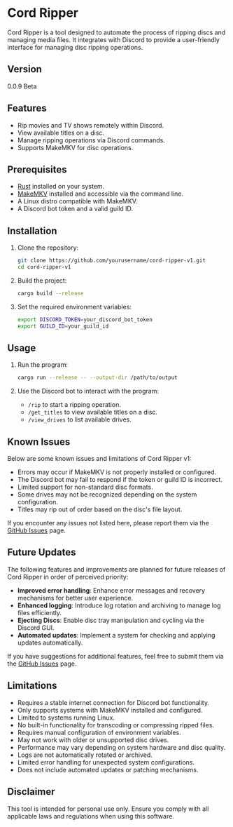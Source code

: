 # Cord Ripper

Cord Ripper is a tool designed to automate the process of ripping discs and managing media files. It integrates with Discord to provide a user-friendly interface for managing disc ripping operations.

## Version

0.0.9 Beta

## Features

- Rip movies and TV shows remotely within Discord.
- View available titles on a disc.
- Manage ripping operations via Discord commands.
- Supports MakeMKV for disc operations.

## Prerequisites

- [Rust](https://www.rust-lang.org/) installed on your system.
- [MakeMKV](https://forum.makemkv.com/forum/viewtopic.php?f=3&t=224) installed and accessible via the command line.
- A Linux distro compatible with MakeMKV.
- A Discord bot token and a valid guild ID.

## Installation

1. Clone the repository:
   ```bash
   git clone https://github.com/yourusername/cord-ripper-v1.git
   cd cord-ripper-v1
   ```

2. Build the project:
   ```bash
   cargo build --release
   ```

3. Set the required environment variables:
   ```bash
   export DISCORD_TOKEN=your_discord_bot_token
   export GUILD_ID=your_guild_id
   ```

## Usage

1. Run the program:
   ```bash
   cargo run --release -- --output-dir /path/to/output
   ```

2. Use the Discord bot to interact with the program:
   - `/rip` to start a ripping operation.
   - `/get_titles` to view available titles on a disc.
   - `/view_drives` to list available drives.

## Known Issues

Below are some known issues and limitations of Cord Ripper v1:

- Errors may occur if MakeMKV is not properly installed or configured.
- The Discord bot may fail to respond if the token or guild ID is incorrect.
- Limited support for non-standard disc formats.
- Some drives may not be recognized depending on the system configuration.
- Titles may rip out of order based on the disc's file layout.

If you encounter any issues not listed here, please report them via the [GitHub Issues](https://github.com/yourusername/cord-ripper-v1/issues) page.

## Future Updates

The following features and improvements are planned for future releases of Cord Ripper in order of perceived priority:

- **Improved error handling**: Enhance error messages and recovery mechanisms for better user experience.
- **Enhanced logging**: Introduce log rotation and archiving to manage log files efficiently.
- **Ejecting Discs**: Enable disc tray manipulation and cycling via the Discord GUI.
- **Automated updates**: Implement a system for checking and applying updates automatically.

If you have suggestions for additional features, feel free to submit them via the [GitHub Issues](https://github.com/yourusername/cord-ripper-v1/issues) page.

## Limitations

- Requires a stable internet connection for Discord bot functionality.
- Only supports systems with MakeMKV installed and configured.
- Limited to systems running Linux.
- No built-in functionality for transcoding or compressing ripped files.
- Requires manual configuration of environment variables.
- May not work with older or unsupported disc drives.
- Performance may vary depending on system hardware and disc quality.
- Logs are not automatically rotated or archived.
- Limited error handling for unexpected system configurations.
- Does not include automated updates or patching mechanisms.


## Disclaimer

This tool is intended for personal use only. Ensure you comply with all applicable laws and regulations when using this software.

